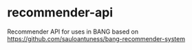 # recommender-api
Recommender API for uses in BANG based on https://github.com/sauloantuness/bang-recommender-system
